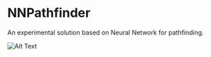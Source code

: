 # NNPathfinder
An experimental solution based on Neural Network for pathfinding.

![Alt Text](http://i67.tinypic.com/if1ueo.gif)
